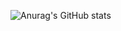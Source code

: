 ![Anurag's GitHub stats](https://github-readme-stats.vercel.app/api?username=Jaewontop&show_icons=true&theme=swift)

